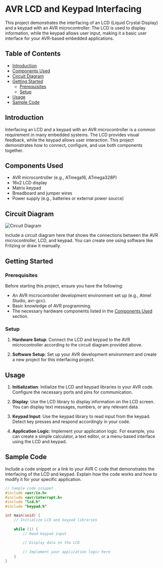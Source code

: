 # AVR LCD and Keypad Interfacing

This project demonstrates the interfacing of an LCD (Liquid Crystal Display) and a keypad with an AVR microcontroller. The LCD is used to display information, while the keypad allows user input, making it a basic user interface for your AVR-based embedded applications.

## Table of Contents

- [Introduction](#introduction)
- [Components Used](#components-used)
- [Circuit Diagram](#circuit-diagram)
- [Getting Started](#getting-started)
  - [Prerequisites](#prerequisites)
  - [Setup](#setup)
- [Usage](#usage)
- [Sample Code](#sample-code)

## Introduction

Interfacing an LCD and a keypad with an AVR microcontroller is a common requirement in many embedded systems. The LCD provides visual feedback, while the keypad allows user interaction. This project demonstrates how to connect, configure, and use both components together.

## Components Used

- AVR microcontroller (e.g., ATmega16, ATmega328P)
- 16x2 LCD display
- Matrix keypad
- Breadboard and jumper wires
- Power supply (e.g., batteries or external power source)

## Circuit Diagram

![Circuit Diagram](circuit_diagram.png)

Include a circuit diagram here that shows the connections between the AVR microcontroller, LCD, and keypad. You can create one using software like Fritzing or draw it manually.

## Getting Started

### Prerequisites

Before starting this project, ensure you have the following:

- An AVR microcontroller development environment set up (e.g., Atmel Studio, avr-gcc).
- Basic knowledge of AVR programming.
- The necessary hardware components listed in the [Components Used](#components-used) section.

### Setup

1. **Hardware Setup**: Connect the LCD and keypad to the AVR microcontroller according to the circuit diagram provided above.

2. **Software Setup**: Set up your AVR development environment and create a new project for this interfacing project.

## Usage

1. **Initialization**: Initialize the LCD and keypad libraries in your AVR code. Configure the necessary ports and pins for communication.

2. **Display**: Use the LCD library to display information on the LCD screen. You can display text messages, numbers, or any relevant data.

3. **Keypad Input**: Use the keypad library to read input from the keypad. Detect key presses and respond accordingly in your code.

4. **Application Logic**: Implement your application logic. For example, you can create a simple calculator, a text editor, or a menu-based interface using the LCD and keypad.

## Sample Code

Include a code snippet or a link to your AVR C code that demonstrates the interfacing of the LCD and keypad. Explain how the code works and how to modify it for your specific application.

```c
// Sample code snippet
#include <avr/io.h>
#include <avr/interrupt.h>
#include "lcd.h"
#include "keypad.h"

int main(void) {
    // Initialize LCD and keypad libraries
    
    while (1) {
        // Read keypad input
        
        // Display data on the LCD
        
        // Implement your application logic here
    }
}
